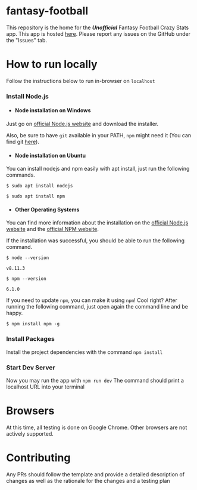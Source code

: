 # fantasy-football

This repository is the home for the ***Unofficial***  Fantasy Football Crazy Stats app. This app is hosted [here](https://www.michaelhofbeck.com/).
Please report any issues on the GitHub under the "Issues" tab.

# How to run locally

Follow the instructions below to run in-browser on `localhost`

### Install Node.js

- #### Node installation on Windows

Just go on [official Node.js website](https://nodejs.org/) and download the installer.

Also, be sure to have `git` available in your PATH, `npm` might need it (You can find git [here](https://git-scm.com/)).

- #### Node installation on Ubuntu

You can install nodejs and npm easily with apt install, just run the following commands.

`$ sudo apt install nodejs`

`$ sudo apt install npm`

- #### Other Operating Systems

You can find more information about the installation on the [official Node.js website](https://nodejs.org/) and the [official NPM website](https://npmjs.org/).

If the installation was successful, you should be able to run the following command.

`$ node --version`

`v8.11.3`

`$ npm --version`

`6.1.0`

If you need to update `npm`, you can make it using `npm`! Cool right? After running the following command, just open again the command line and be happy.

`$ npm install npm -g`

### Install Packages

Install the project dependencies with the command `npm install`

### Start Dev Server

Now you may run the app with `npm run dev`
The command should print a localhost URL into your terminal

# Browsers

At this time, all testing is done on Google Chrome. Other browsers are not actively supported.

# Contributing

Any PRs should follow the template and provide a detailed description of changes as well as the rationale for the changes and a testing plan
